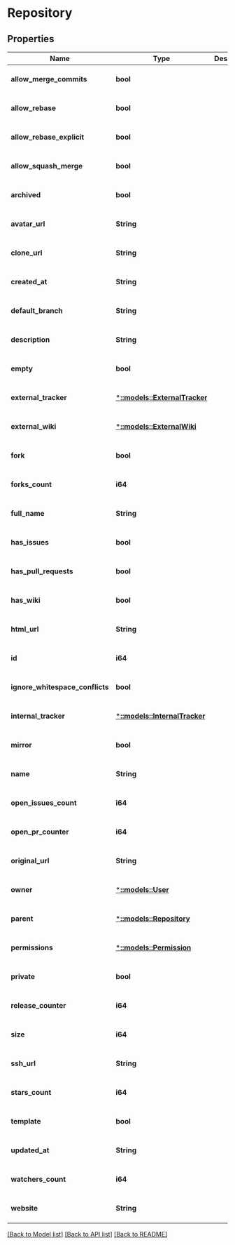 # Repository

## Properties
Name | Type | Description | Notes
------------ | ------------- | ------------- | -------------
**allow_merge_commits** | **bool** |  | [optional] [default to null]
**allow_rebase** | **bool** |  | [optional] [default to null]
**allow_rebase_explicit** | **bool** |  | [optional] [default to null]
**allow_squash_merge** | **bool** |  | [optional] [default to null]
**archived** | **bool** |  | [optional] [default to null]
**avatar_url** | **String** |  | [optional] [default to null]
**clone_url** | **String** |  | [optional] [default to null]
**created_at** | **String** |  | [optional] [default to null]
**default_branch** | **String** |  | [optional] [default to null]
**description** | **String** |  | [optional] [default to null]
**empty** | **bool** |  | [optional] [default to null]
**external_tracker** | [***::models::ExternalTracker**](ExternalTracker.md) |  | [optional] [default to null]
**external_wiki** | [***::models::ExternalWiki**](ExternalWiki.md) |  | [optional] [default to null]
**fork** | **bool** |  | [optional] [default to null]
**forks_count** | **i64** |  | [optional] [default to null]
**full_name** | **String** |  | [optional] [default to null]
**has_issues** | **bool** |  | [optional] [default to null]
**has_pull_requests** | **bool** |  | [optional] [default to null]
**has_wiki** | **bool** |  | [optional] [default to null]
**html_url** | **String** |  | [optional] [default to null]
**id** | **i64** |  | [optional] [default to null]
**ignore_whitespace_conflicts** | **bool** |  | [optional] [default to null]
**internal_tracker** | [***::models::InternalTracker**](InternalTracker.md) |  | [optional] [default to null]
**mirror** | **bool** |  | [optional] [default to null]
**name** | **String** |  | [optional] [default to null]
**open_issues_count** | **i64** |  | [optional] [default to null]
**open_pr_counter** | **i64** |  | [optional] [default to null]
**original_url** | **String** |  | [optional] [default to null]
**owner** | [***::models::User**](User.md) |  | [optional] [default to null]
**parent** | [***::models::Repository**](Repository.md) |  | [optional] [default to null]
**permissions** | [***::models::Permission**](Permission.md) |  | [optional] [default to null]
**private** | **bool** |  | [optional] [default to null]
**release_counter** | **i64** |  | [optional] [default to null]
**size** | **i64** |  | [optional] [default to null]
**ssh_url** | **String** |  | [optional] [default to null]
**stars_count** | **i64** |  | [optional] [default to null]
**template** | **bool** |  | [optional] [default to null]
**updated_at** | **String** |  | [optional] [default to null]
**watchers_count** | **i64** |  | [optional] [default to null]
**website** | **String** |  | [optional] [default to null]

[[Back to Model list]](../README.md#documentation-for-models) [[Back to API list]](../README.md#documentation-for-api-endpoints) [[Back to README]](../README.md)


